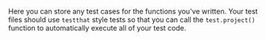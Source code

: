 Here you can store any test cases for the functions you've written. Your test files should use `testthat` style tests so that you can call the `test.project()` function to automatically execute all of your test code.
